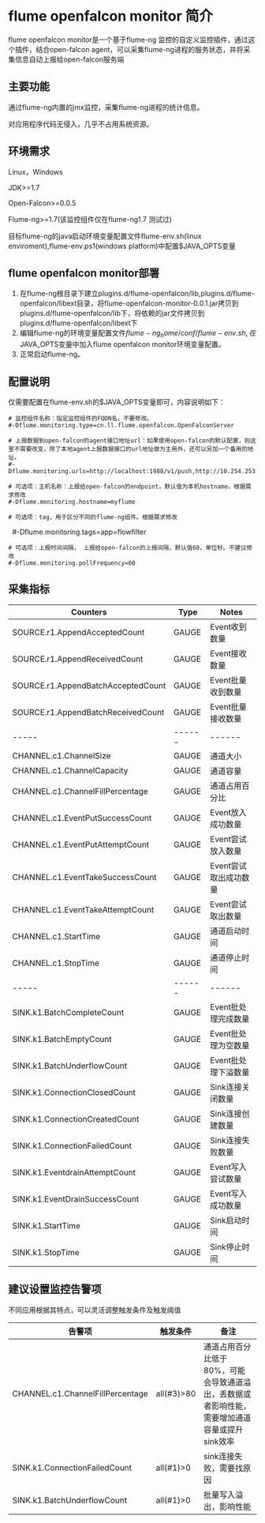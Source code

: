 # flume openfalcon monitor 简介
flume openfalcon monitor是一个基于flume-ng 监控的自定义监控插件，通过这个插件，结合open-falcon agent，可以采集flume-ng进程的服务状态，并将采集信息自动上报给open-falcon服务端

## 主要功能

通过flume-ng内置的jmx监控，采集flume-ng进程的统计信息。

对应用程序代码无侵入，几乎不占用系统资源。

## 环境需求

Linux，Windows

JDK>=1.7

Open-Falcon>=0.0.5

Flume-ng>=1.7(该监控组件仅在flume-ng1.7 测试过)

目标flume-ng的java启动环境变量配置文件flume-env.sh(linux enviroment),flume-env.ps1(windows platform)中配置$JAVA_OPTS变量

## flume openfalcon monitor部署

1. 在flume-ng根目录下建立plugins.d/flume-openfalcon/lib,plugins.d/flume-openfalcon/libext目录，将flume-openfalcon-monitor-0.0.1.jar拷贝到plugins.d/flume-openfalcon/lib下，将依赖的jar文件拷贝到plugins.d/flume-openfalcon/libext下
2. 编辑flume-ng的环境变量配置文件$flume-ng_home/conf/flume-env.sh,在$JAVA_OPTS变量中加入flume openfalcon monitor环境变量配置。
3. 正常启动flume-ng。	

## 配置说明
仅需要配置在flume-env.sh的$JAVA_OPTS变量即可，内容说明如下：

    # 监控组件名称：指定监控组件的FQDN名，不要修改。
    #-Dflume.monitoring.type=cn.ll.flume.openfalcon.OpenFalconServer
            
    # 上报数据到open-falcon的agent接口地址url：如果使用open-falcon的默认配置，则这里不需要改变，除了本地agent上报数据接口的url地址做为主用外，还可以另加一个备用的地址。
    #-Dflume.monitoring.urls=http://localhost:1988/v1/push,http://10.254.253.210:1988/v1/push
        
    # 可选项：主机名称：上报给open-falcon的endpoint，默认值为本机hostname。根据需求修改
    #-Dflume.monitoring.hostname=myflume
     
    # 可选项：tag，用于区分不同的flume-ng组件。根据需求修改
    #-Dflume.monitoring.tags=app=flowfilter
    
    # 可选项：上报时间间隔， 上报给open-falcon的上报间隔，默认值60，单位秒。不建议修改   
    #-Dflume.monitoring.pollFrequency=60  



## 采集指标

|  Counters |  Type |  Notes| 
| -----| ------| ------| 
| SOURCE.r1.AppendAcceptedCount |  GAUGE  |  Event收到数量  | 
| SOURCE.r1.AppendReceivedCount |  GAUGE  |  Event接收数量  | 
| SOURCE.r1.AppendBatchAcceptedCount |  GAUGE  |  Event批量收到数量  | 
| SOURCE.r1.AppendBatchReceivedCount  |  GAUGE  |  Event批量接收数量  | 
| -----| ------| ------|
| CHANNEL.c1.ChannelSize  |  GAUGE  | 通道大小  | 
| CHANNEL.c1.ChannelCapacity |  GAUGE  | 通道容量  | 
| CHANNEL.c1.ChannelFillPercentage |  GAUGE  | 通道占用百分比  | 
| CHANNEL.c1.EventPutSuccessCount |  GAUGE  |  Event放入成功数量  | 
| CHANNEL.c1.EventPutAttemptCount |  GAUGE  |  Event尝试放入数量  | 
| CHANNEL.c1.EventTakeSuccessCount  |  GAUGE  |  Event尝试取出成功数量  | 
| CHANNEL.c1.EventTakeAttemptCount   |  GAUGE  |  Event尝试取出数量  | 
| CHANNEL.c1.StartTime  |  GAUGE  |  通道启动时间  | 
| CHANNEL.c1.StopTime   |  GAUGE  |  通道停止时间  | 
| -----| ------| ------|
| SINK.k1.BatchCompleteCount |  GAUGE  |  Event批处理完成数量  | 
| SINK.k1.BatchEmptyCount |  GAUGE  |  Event批处理为空数量  | 
| SINK.k1.BatchUnderflowCount |  GAUGE  |  Event批处理下溢数量  | 
| SINK.k1.ConnectionClosedCount |  GAUGE  |  Sink连接关闭数量  | 
| SINK.k1.ConnectionCreatedCount  |  GAUGE  |  Sink连接创建数量  | 
| SINK.k1.ConnectionFailedCount  |  GAUGE  |  Sink连接失败数量  | 
| SINK.k1.EventdrainAttemptCount  |  GAUGE  |  Event写入尝试数量  | 
| SINK.k1.EventDrainSuccessCount |  GAUGE  |  Event写入成功数量  | 
| SINK.k1.StartTime  |  GAUGE  |  Sink启动时间  | 
| SINK.k1.StopTime  |  GAUGE  |  Sink停止时间  | 

## 建议设置监控告警项

不同应用根据其特点，可以灵活调整触发条件及触发阈值

|  告警项 |  触发条件 |  备注|
| -----| ------| ------|
|  CHANNEL.c1.ChannelFillPercentage  |  all(#3)>80  |  通道占用百分比低于80%，可能会导致通道溢出，丢数据或者影响性能，需要增加通道容量或提升sink效率  | 
|  SINK.k1.ConnectionFailedCount  |  all(#1)>0  |  sink连接失败，需要找原因  |
|  SINK.k1.BatchUnderflowCount |  all(#1)>0  |  批量写入溢出，影响性能  |
